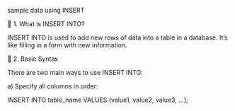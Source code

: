 sample data using INSERT 

🔹 1. What is INSERT INTO?

INSERT INTO is used to add new rows of data into a table in a database.
It’s like filling in a form with new information.


🔹 2. Basic Syntax

There are two main ways to use INSERT INTO:

a) Specify all columns in order:

INSERT INTO table_name
VALUES (value1, value2, value3, ...);
